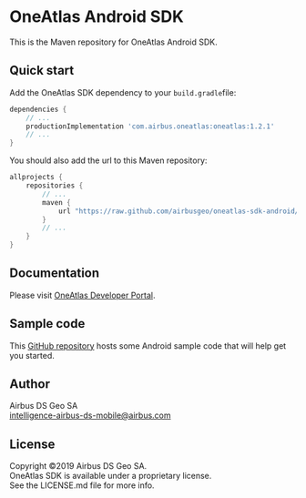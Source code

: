 # OneAtlas Android SDK

This is the Maven repository for OneAtlas Android SDK.

## Quick start

Add the OneAtlas SDK dependency to your ```build.gradle```file:

```gradle
dependencies {
    // ...
    productionImplementation 'com.airbus.oneatlas:oneatlas:1.2.1'
    // ...
}
```

You should also add the url to this Maven repository:

```gradle
allprojects {
    repositories {
        // ...
        maven {
            url "https://raw.github.com/airbusgeo/oneatlas-sdk-android/main"
        }
        // ...
    }
}
```

## Documentation

Please visit [OneAtlas Developer Portal](https://api.oneatlas.airbus.com/mobile).

## Sample code

This [GitHub repository](https://github.com/airbusgeo/oneatlas-sdk-android-sample-app) hosts some Android sample code that will help get you started.

## Author

Airbus DS Geo SA
<br/>
intelligence-airbus-ds-mobile@airbus.com

## License

Copyright ©2019 Airbus DS Geo SA.
<br/>
OneAtlas SDK is available under a proprietary license.
<br/>
See the LICENSE.md file for more info.
